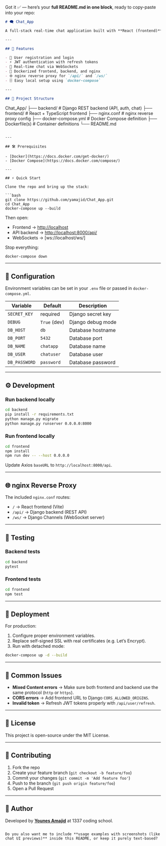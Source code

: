 Got it ✅ — here’s your **full README.md in one block**, ready to copy-paste into your repo:

```markdown
# 🗨️ Chat_App

A full-stack real-time chat application built with **React (frontend)**, **Django/DRF (backend)**, and **nginx** for reverse proxying. The project is fully containerized with **Docker Compose** for easy development and deployment.

---

## 🚀 Features

- 🔐 User registration and login  
- ⚡ JWT authentication with refresh tokens  
- 💬 Real-time chat via WebSockets  
- 🐳 Dockerized frontend, backend, and nginx  
- 🌐 nginx reverse proxy for `/api/` and `/ws/`  
- 🗄️ Easy local setup using `docker-compose`  

---

## 📂 Project Structure

```

Chat\_App/
├── backend/            # Django REST backend (API, auth, chat)
├── frontend/           # React + TypeScript frontend
├── nginx.conf          # nginx reverse proxy config
├── docker-compose.yml  # Docker Compose definition
├── Dockerfile(s)       # Container definitions
└── README.md

````

---

## 🛠️ Prerequisites

- [Docker](https://docs.docker.com/get-docker/)  
- [Docker Compose](https://docs.docker.com/compose/)  

---

## ⚡ Quick Start

Clone the repo and bring up the stack:

```bash
git clone https://github.com/yamajid/Chat_App.git
cd Chat_App
docker-compose up --build
````

Then open:

* Frontend → [http://localhost](http://localhost)
* API backend → [http://localhost:8000/api/](http://localhost:8000/api/)
* WebSockets → \[ws\://localhost/ws/]

Stop everything:

```bash
docker-compose down
```

---

## 🔧 Configuration

Environment variables can be set in your `.env` file or passed in `docker-compose.yml`.

| Variable      | Default      | Description       |
| ------------- | ------------ | ----------------- |
| `SECRET_KEY`  | required     | Django secret key |
| `DEBUG`       | `True` (dev) | Django debug mode |
| `DB_HOST`     | `db`         | Database hostname |
| `DB_PORT`     | `5432`       | Database port     |
| `DB_NAME`     | `chatapp`    | Database name     |
| `DB_USER`     | `chatuser`   | Database user     |
| `DB_PASSWORD` | `password`   | Database password |

---

## ⚙️ Development

### Run backend locally

```bash
cd backend
pip install -r requirements.txt
python manage.py migrate
python manage.py runserver 0.0.0.0:8000
```

### Run frontend locally

```bash
cd frontend
npm install
npm run dev -- --host 0.0.0.0
```

Update Axios `baseURL` to `http://localhost:8000/api`.

---

## 🌐 nginx Reverse Proxy

The included `nginx.conf` routes:

* `/` → React frontend (Vite)
* `/api/` → Django backend (REST API)
* `/ws/` → Django Channels (WebSocket server)

---

## 🧪 Testing

### Backend tests

```bash
cd backend
pytest
```

### Frontend tests

```bash
cd frontend
npm test
```

---

## 🐳 Deployment

For production:

1. Configure proper environment variables.
2. Replace self-signed SSL with real certificates (e.g. Let’s Encrypt).
3. Run with detached mode:

```bash
docker-compose up -d --build
```

---

## 🚧 Common Issues

* **Mixed Content errors** → Make sure both frontend and backend use the same protocol (`http` or `https`).
* **CORS errors** → Add frontend URL to Django `CORS_ALLOWED_ORIGINS`.
* **Invalid token** → Refresh JWT tokens properly with `/api/user/refresh`.

---

## 📜 License

This project is open-source under the MIT License.

---

## 🤝 Contributing

1. Fork the repo
2. Create your feature branch (`git checkout -b feature/foo`)
3. Commit your changes (`git commit -m 'Add feature foo'`)
4. Push to the branch (`git push origin feature/foo`)
5. Open a Pull Request

---

## 👤 Author

Developed by **[Younes Amajid](https://github.com/yamajid)** at 1337 coding school.

```

Do you also want me to include **usage examples with screenshots (like chat UI previews)** inside this README, or keep it purely text-based?
```
